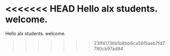 <<<<<<< HEAD
Hello alx students. welcome.
=======
Hello alx students. welcome.
>>>>>>> 23ff41736b1b8bb6ca56f5aeb7fd7780cb97ad94
